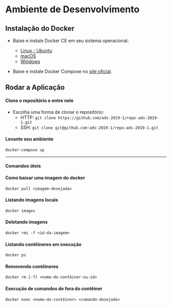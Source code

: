 # Ambiente de Desenvolvimento

## Instalação do Docker
* Baixe e instale Docker CE em seu sistema operacional:
    * [Linux - Ubuntu](https://docs.docker.com/install/linux/docker-ce/ubuntu/)
    * [macOS](https://hub.docker.com/editions/community/docker-ce-desktop-mac)
    * [Windows](https://hub.docker.com/editions/community/docker-ce-desktop-windows)

* Baixe e instale Docker Compose no [site oficial](https://docs.docker.com/compose/install/).

## Rodar a Aplicação
#### Clone o repositório e entre nele
* Escolha uma forma de clonar o repositório:
    * HTTP: ``` git clone https://github.com/ads-2019-1/repo-ads-2019-1.git ```
    * SSH: ``` git clone git@github.com:ads-2019-1/repo-ads-2019-1.git ```

#### Levante seu ambiente
```
docker-compose up
```

---

#### Comandos úteis
#### Como baixar uma imagem do docker
```
docker pull <imagem-desejada>
```

#### Listando imagens locais
```
docker images
```

#### Deletando imagens
```
docker rmi -f <id-da-imagem>
```

#### Listando contêineres em execução
```
docker ps
```

#### Removendo contêineres
```
docker rm [-f] <nome-do-contêiner-ou-id>
```

#### Execução de comandos de fora do contêiner
```
docker exec <nome-do-contêiner> <comando-desejado>
```
